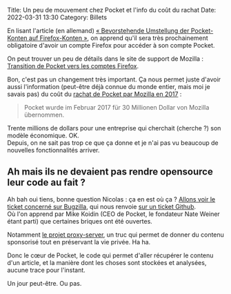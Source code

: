 Title: Un peu de mouvement chez Pocket et l'info du coût du rachat
Date: 2022-03-31 13:30
Category: Billets

En lisant l'article (en allemand) [« Bevorstehende Umstellung der Pocket-Konten auf Firefox-Konten »](https://www.soeren-hentzschel.at/mozilla/pocket-umstellung-firefox-konto/), on apprend qu'il sera très prochainement obligatoire d'avoir un compte Firefox pour accéder à son compte Pocket. 

On peut trouver un peu de détails dans le site de support de Mozilla : [Transition de Pocket vers les comptes Firefox](https://support.mozilla.org/fr/kb/transition-pocket-vers-comptes-firefox). 

Bon, c'est pas un changement très important. Ça nous permet juste d'avoir aussi l'information (peut-être déjà connue du monde entier, mais moi je savais pas) du coût du [rachat de Pocket par Mozilla en 2017]({filename}mozilla-rachete-pocket-pourquoi-c-est-une-bonne-et-une-mauvaise-chose-pour-wallabag.md) : 

> Pocket wurde im Februar 2017 für 30 Millionen Dollar von Mozilla übernommen. 

Trente millions de dollars pour une entreprise qui cherchait (cherche ?) son modèle économique. OK.  
Depuis, on ne sait pas trop ce que ça donne et je n'ai pas vu beaucoup de nouvelles fonctionnalités arriver. 

## Ah mais ils ne devaient pas rendre opensource leur code au fait ? 

Ah bah oui tiens, bonne question Nicolas : ça en est où ça ? [Allons voir le ticket concerné sur Bugzilla](https://bugzilla.mozilla.org/show_bug.cgi?id=1343006), qui nous renvoie [sur un ticket Github](https://github.com/Pocket/extension-save-to-pocket/issues/75#issuecomment-655311178).  
Où l'on apprend par Mike Koidin (CEO de Pocket, le fondateur Nate Weiner étant parti) que certaines briques ont été ouvertes. 

Notamment [le projet proxy-server](https://github.com/Pocket/proxy-server), un truc qui permet de donner du contenu sponsorisé tout en préservant la vie privée. Ha ha. 

Donc le cœur de Pocket, le code qui permet d'aller récupérer le contenu d'un article, et la manière dont les choses sont stockées et analysées, aucune trace pour l'instant. 

Un jour peut-être. Ou pas. 